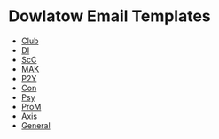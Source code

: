 # Dowlatow Email Templates

- [Club](/club_inlined.html)
- [DI]()
- [ScC]()
- [MAK]()
- [P2Y]()
- [Con]()
- [Psy]()
- [ProM]()
- [Axis]()
- [General]()
